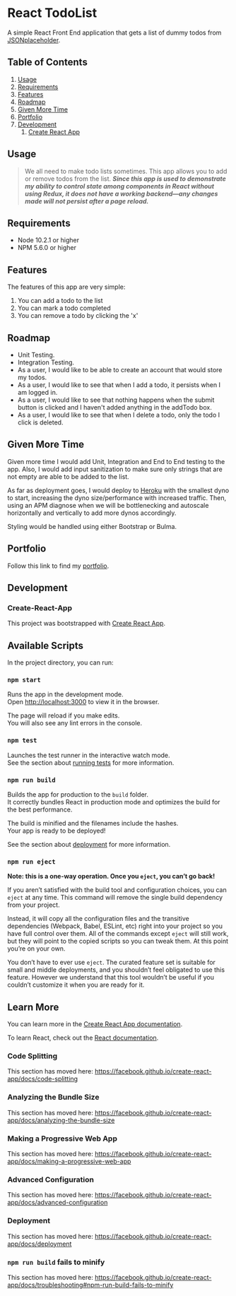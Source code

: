 # React TodoList
A simple React Front End application that gets a list of dummy todos from [JSONplaceholder](http://jsonplaceholder.typicode.com/).

## Table of Contents

1. [Usage](#usage)
1. [Requirements](#requirements)
1. [Features](#features)
1. [Roadmap](#roadmap)
1. [Given More Time](#given-more-time)
1. [Portfolio](#portfolio)
1. [Development](#development) 
    1. [Create React App](#create-react-app)

## Usage

> We all need to make todo lists sometimes. This app allows you to add or remove todos from the list. *__Since this app is used to demonstrate my ability to control state among components in React without using Redux, it does not have a working backend—any changes made will not persist after a page reload.__*

## Requirements

- Node 10.2.1 or higher
- NPM 5.6.0 or higher

## Features

The features of this app are very simple:

1. You can add a todo to the list
1. You can mark a todo completed
1. You can remove a todo by clicking the 'x'

## Roadmap

- Unit Testing.
- Integration Testing.
- As a user, I would like to be able to create an account that would store my todos.
- As a user, I would like to see that when I add a todo, it persists when I am logged in.
- As a user, I would like to see that nothing happens when the submit button is clicked and I haven't added anything in the addTodo box.
- As a user, I would like to see that when I delete a todo, only the todo I click is deleted.

## Given More Time

Given more time I would add Unit, Integration and End to End testing to the app. Also, I would add input sanitization to make sure only strings that are not empty are able to be added to the list.

As far as deployment goes, I would deploy to [Heroku](https://heroku.com) with the smallest dyno to start, increasing the dyno size/performance with increased traffic. Then, using an APM diagnose when we will be bottlenecking and autoscale horizontally and vertically to add more dynos accordingly.

Styling would be handled using either Bootstrap or Bulma.

## Portfolio

Follow this link to find my [portfolio](http://rhonen.design).

## Development

### Create-React-App

This project was bootstrapped with [Create React App](https://github.com/facebook/create-react-app).

## Available Scripts

In the project directory, you can run:

### `npm start`

Runs the app in the development mode.<br>
Open [http://localhost:3000](http://localhost:3000) to view it in the browser.

The page will reload if you make edits.<br>
You will also see any lint errors in the console.

### `npm test`

Launches the test runner in the interactive watch mode.<br>
See the section about [running tests](https://facebook.github.io/create-react-app/docs/running-tests) for more information.

### `npm run build`

Builds the app for production to the `build` folder.<br>
It correctly bundles React in production mode and optimizes the build for the best performance.

The build is minified and the filenames include the hashes.<br>
Your app is ready to be deployed!

See the section about [deployment](https://facebook.github.io/create-react-app/docs/deployment) for more information.

### `npm run eject`

**Note: this is a one-way operation. Once you `eject`, you can’t go back!**

If you aren’t satisfied with the build tool and configuration choices, you can `eject` at any time. This command will remove the single build dependency from your project.

Instead, it will copy all the configuration files and the transitive dependencies (Webpack, Babel, ESLint, etc) right into your project so you have full control over them. All of the commands except `eject` will still work, but they will point to the copied scripts so you can tweak them. At this point you’re on your own.

You don’t have to ever use `eject`. The curated feature set is suitable for small and middle deployments, and you shouldn’t feel obligated to use this feature. However we understand that this tool wouldn’t be useful if you couldn’t customize it when you are ready for it.

## Learn More

You can learn more in the [Create React App documentation](https://facebook.github.io/create-react-app/docs/getting-started).

To learn React, check out the [React documentation](https://reactjs.org/).

### Code Splitting

This section has moved here: https://facebook.github.io/create-react-app/docs/code-splitting

### Analyzing the Bundle Size

This section has moved here: https://facebook.github.io/create-react-app/docs/analyzing-the-bundle-size

### Making a Progressive Web App

This section has moved here: https://facebook.github.io/create-react-app/docs/making-a-progressive-web-app

### Advanced Configuration

This section has moved here: https://facebook.github.io/create-react-app/docs/advanced-configuration

### Deployment

This section has moved here: https://facebook.github.io/create-react-app/docs/deployment

### `npm run build` fails to minify

This section has moved here: https://facebook.github.io/create-react-app/docs/troubleshooting#npm-run-build-fails-to-minify
